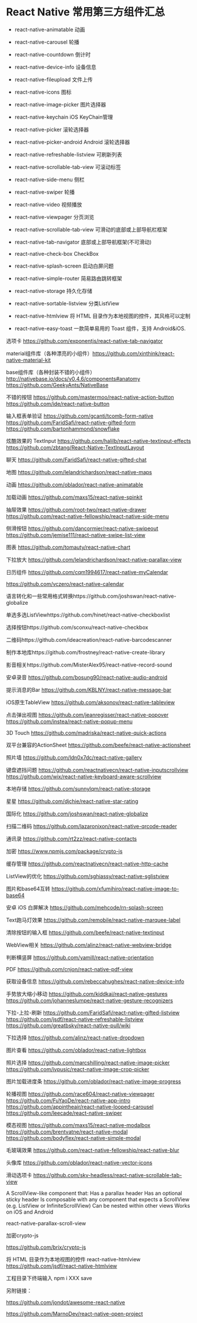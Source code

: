 # React Native 常用第三方组件汇总

- react-native-animatable 动画
- react-native-carousel 轮播
- react-native-countdown 倒计时
- react-native-device-info 设备信息
- react-native-fileupload 文件上传
- react-native-icons 图标
- react-native-image-picker 图片选择器
- react-native-keychain iOS KeyChain管理
- react-native-picker 滚轮选择器
- react-native-picker-android Android 滚轮选择器
- react-native-refreshable-listview 可刷新列表
- react-native-scrollable-tab-view 可滚动标签
- react-native-side-menu 侧栏
- react-native-swiper 轮播
- react-native-video 视频播放
- react-native-viewpager 分页浏览
- react-native-scrollable-tab-view    可滑动的底部或上部导航栏框架
- react-native-tab-navigator    底部或上部导航框架(不可滑动)
- react-native-check-box         CheckBox
- react-native-splash-screen   启动白屏问题
- react-native-simple-router     简易路由跳转框架
- react-native-storage             持久化存储

- react-native-sortable-listview   分类ListView
- react-native-htmlview               将 HTML 目录作为本地视图的控件，其风格可以定制

- react-native-easy-toast         一款简单易用的 Toast 组件，支持 Android&iOS.

选项卡   https://github.com/exponentjs/react-native-tab-navigator

material组件库（各种漂亮的小组件）https://github.com/xinthink/react-native-material-kit

base组件库（各种封装不错的小组件）http://nativebase.io/docs/v0.4.6/components#anatomy
https://github.com/GeekyAnts/NativeBase

不错的按钮
https://github.com/mastermoo/react-native-action-button
https://github.com/ide/react-native-button

输入框表单验证
https://github.com/gcanti/tcomb-form-native
https://github.com/FaridSafi/react-native-gifted-form
https://github.com/bartonhammond/snowflake

炫酷效果的 TextInput
https://github.com/halilb/react-native-textinput-effects
https://github.com/zbtang/React-Native-TextInputLayout

聊天
https://github.com/FaridSafi/react-native-gifted-chat

地图
https://github.com/lelandrichardson/react-native-maps

动画
https://github.com/oblador/react-native-animatable

加载动画
https://github.com/maxs15/react-native-spinkit

抽屉效果
https://github.com/root-two/react-native-drawer
https://github.com/react-native-fellowship/react-native-side-menu

侧滑按钮
https://github.com/dancormier/react-native-swipeout
https://github.com/jemise111/react-native-swipe-list-view

图表
https://github.com/tomauty/react-native-chart

下拉放大
https://github.com/lelandrichardson/react-native-parallax-view

日历组件
https://github.com/cqm1994617/react-native-myCalendar

https://github.com/vczero/react-native-calendar

语言转化和一些常用格式转换https://github.com/joshswan/react-native-globalize

单选多选ListViewhttps://github.com/hinet/react-native-checkboxlist

选择按钮https://github.com/sconxu/react-native-checkbox

二维码https://github.com/ideacreation/react-native-barcodescanner

制作本地库https://github.com/frostney/react-native-create-library

影音相关https://github.com/MisterAlex95/react-native-record-sound

安卓录音
https://github.com/bosung90/react-native-audio-android

提示消息的Bar
https://github.com/KBLNY/react-native-message-bar

iOS原生TableView
https://github.com/aksonov/react-native-tableview

点击弹出视图
https://github.com/jeanregisser/react-native-popover
https://github.com/instea/react-native-popup-menu

3D Touch
https://github.com/madriska/react-native-quick-actions

双平台兼容的ActionSheet
https://github.com/beefe/react-native-actionsheet

照片墙
https://github.com/ldn0x7dc/react-native-gallery

键盘遮挡问题
https://github.com/reactnativecn/react-native-inputscrollview
https://github.com/wix/react-native-keyboard-aware-scrollview

本地存储
https://github.com/sunnylqm/react-native-storage

星星
https://github.com/djchie/react-native-star-rating

国际化
https://github.com/joshswan/react-native-globalize

扫描二维码
https://github.com/lazaronixon/react-native-qrcode-reader

通讯录
https://github.com/rt2zz/react-native-contacts

加密
https://www.npmjs.com/package/crypto-js

缓存管理
https://github.com/reactnativecn/react-native-http-cache

ListView的优化
https://github.com/sghiassy/react-native-sglistview

图片和base64互转
https://github.com/xfumihiro/react-native-image-to-base64

安卓 iOS 白屏解决
https://github.com/mehcode/rn-splash-screen

Text跑马灯效果
https://github.com/remobile/react-native-marquee-label

清除按钮的输入框
https://github.com/beefe/react-native-textinput

WebView相关
https://github.com/alinz/react-native-webview-bridge

判断横竖屏
https://github.com/yamill/react-native-orientation

PDF
https://github.com/cnjon/react-native-pdf-view

获取设备信息
https://github.com/rebeccahughes/react-native-device-info

手势放大缩小移动
https://github.com/kiddkai/react-native-gestures
https://github.com/johanneslumpe/react-native-gesture-recognizers

下拉-上拉-刷新
https://github.com/FaridSafi/react-native-gifted-listview
https://github.com/jsdf/react-native-refreshable-listview
https://github.com/greatbsky/react-native-pull/wiki

下拉选择
https://github.com/alinz/react-native-dropdown

图片查看
https://github.com/oblador/react-native-lightbox

照片选择
https://github.com/marcshilling/react-native-image-picker
https://github.com/ivpusic/react-native-image-crop-picker

图片加载进度条
https://github.com/oblador/react-native-image-progress

轮播视图
https://github.com/race604/react-native-viewpager
https://github.com/FuYaoDe/react-native-app-intro
https://github.com/appintheair/react-native-looped-carousel
https://github.com/leecade/react-native-swiper

模态视图
https://github.com/maxs15/react-native-modalbox
https://github.com/brentvatne/react-native-modal
https://github.com/bodyflex/react-native-simple-modal

毛玻璃效果
https://github.com/react-native-fellowship/react-native-blur

头像库
https://github.com/oblador/react-native-vector-icons

滑动选项卡
https://github.com/skv-headless/react-native-scrollable-tab-view

A ScrollView-like component that:
Has a parallax header
Has an optional sticky header
Is composable with any component that expects a ScrollView (e.g. ListView or InfiniteScrollView)
Can be nested within other views
Works on iOS and Android

react-native-parallax-scroll-view

加密crypto-js

https://github.com/brix/crypto-js

将 HTML 目录作为本地视图的控件  react-native-htmlview
https://github.com/jsdf/react-native-htmlview

工程目录下终端输入  npm i  XXX  save

另附链接：

<https://github.com/jondot/awesome-react-native>

<https://github.com/MarnoDev/react-native-open-project>